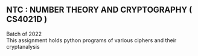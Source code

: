 ## NTC : NUMBER THEORY AND CRYPTOGRAPHY ( CS4021D ) 
Batch of 2022<br/>
This assignment holds python programs of various ciphers and their cryptanalysis
